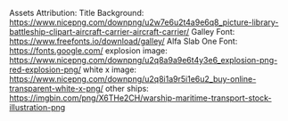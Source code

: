 Assets Attribution: 
Title Background: https://www.nicepng.com/downpng/u2w7e6u2t4a9e6q8_picture-library-battleship-clipart-aircraft-carrier-aircraft-carrier/
Galley Font: https://www.freefonts.io/download/galley/
Alfa Slab One Font: https://fonts.google.com/
explosion image: https://www.nicepng.com/downpng/u2q8a9a9e6t4y3e6_explosion-png-red-explosion-png/
white x image: https://www.nicepng.com/downpng/u2q8i1a9r5i1e6u2_buy-online-transparent-white-x-png/
other ships: https://imgbin.com/png/X6THe2CH/warship-maritime-transport-stock-illustration-png
